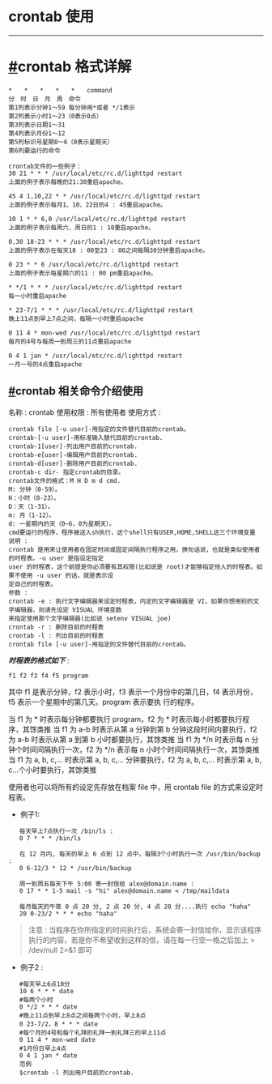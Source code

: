 # crontab 使用

------

# [#](http://www.liuwq.com/views/linux基础/crontab.html#crontab-格式详解)crontab 格式详解

```shell
*　　*　　*　　*　　*　　command
分　时　日　月　周　命令
第1列表示分钟1～59 每分钟用*或者 */1表示
第2列表示小时1～23（0表示0点）
第3列表示日期1～31
第4列表示月份1～12
第5列标识号星期0～6（0表示星期天）
第6列要运行的命令
```

```shell
crontab文件的一些例子：
30 21 * * * /usr/local/etc/rc.d/lighttpd restart
上面的例子表示每晚的21:30重启apache。

45 4 1,10,22 * * /usr/local/etc/rc.d/lighttpd restart
上面的例子表示每月1、10、22日的4 : 45重启apache。

10 1 * * 6,0 /usr/local/etc/rc.d/lighttpd restart
上面的例子表示每周六、周日的1 : 10重启apache。

0,30 18-23 * * * /usr/local/etc/rc.d/lighttpd restart
上面的例子表示在每天18 : 00至23 : 00之间每隔30分钟重启apache。

0 23 * * 6 /usr/local/etc/rc.d/lighttpd restart
上面的例子表示每星期六的11 : 00 pm重启apache。

* */1 * * * /usr/local/etc/rc.d/lighttpd restart
每一小时重启apache

* 23-7/1 * * * /usr/local/etc/rc.d/lighttpd restart
晚上11点到早上7点之间，每隔一小时重启apache

0 11 4 * mon-wed /usr/local/etc/rc.d/lighttpd restart
每月的4号与每周一到周三的11点重启apache

0 4 1 jan * /usr/local/etc/rc.d/lighttpd restart
一月一号的4点重启apache
```

## [#](http://www.liuwq.com/views/linux基础/crontab.html#crontab-相关命令介绍使用)crontab 相关命令介绍使用

名称 : crontab 使用权限 : 所有使用者 使用方式 :

```shell
crontab file [-u user]-用指定的文件替代目前的crontab。
crontab-[-u user]-用标准输入替代目前的crontab.
crontab-1[user]-列出用户目前的crontab.
crontab-e[user]-编辑用户目前的crontab.
crontab-d[user]-删除用户目前的crontab.
crontab-c dir- 指定crontab的目录。
crontab文件的格式：M H D m d cmd.
M: 分钟（0-59）。
H：小时（0-23）。
D：天（1-31）。
m: 月（1-12）。
d: 一星期内的天（0~6，0为星期天）。
cmd要运行的程序，程序被送入sh执行，这个shell只有USER,HOME,SHELL这三个环境变量
说明 :
crontab 是用来让使用者在固定时间或固定间隔执行程序之用，换句话说，也就是类似使用者的时程表。-u user 是指设定指定
user 的时程表，这个前提是你必须要有其权限(比如说是 root)才能够指定他人的时程表。如果不使用 -u user 的话，就是表示设
定自己的时程表。
参数 :
crontab -e : 执行文字编辑器来设定时程表，内定的文字编辑器是 VI，如果你想用别的文字编辑器，则请先设定 VISUAL 环境变数
来指定使用那个文字编辑器(比如说 setenv VISUAL joe)
crontab -r : 删除目前的时程表
crontab -l : 列出目前的时程表
crontab file [-u user]-用指定的文件替代目前的crontab。
```

***时程表的格式如下*** :

```
f1 f2 f3 f4 f5 program
```

其中 f1 是表示分钟，f2 表示小时，f3 表示一个月份中的第几日，f4 表示月份，f5 表示一个星期中的第几天。program 表示要执 行的程序。

当 f1 为 * 时表示每分钟都要执行 program，f2 为 * 时表示每小时都要执行程序，其馀类推 当 f1 为 a-b 时表示从第 a 分钟到第 b 分钟这段时间内要执行，f2 为 a-b 时表示从第 a 到第 b 小时都要执行，其馀类推 当 f1 为 */n 时表示每 n 分钟个时间间隔执行一次，f2 为 */n 表示每 n 小时个时间间隔执行一次，其馀类推 当 f1 为 a, b, c,... 时表示第 a, b, c,... 分钟要执行，f2 为 a, b, c,... 时表示第 a, b, c...个小时要执行，其馀类推

使用者也可以将所有的设定先存放在档案 file 中，用 crontab file 的方式来设定时程表。

- 例子1:

```shell
   每天早上7点执行一次 /bin/ls :
   0 7 * * * /bin/ls

   在 12 月内, 每天的早上 6 点到 12 点中，每隔3个小时执行一次 /usr/bin/backup :
   0 6-12/3 * 12 * /usr/bin/backup

   周一到周五每天下午 5:00 寄一封信给 alex@domain.name :
   0 17 * * 1-5 mail -s "hi" alex@domain.name < /tmp/maildata

   每月每天的午夜 0 点 20 分, 2 点 20 分, 4 点 20 分....执行 echo "haha"
   20 0-23/2 * * * echo "haha"
```

> 注意 : 当程序在你所指定的时间执行后，系统会寄一封信给你，显示该程序执行的内容，若是你不希望收到这样的信，请在每一行空一格之后加上 > /dev/null 2>&1 即可

- 例子2 :

```shell
   #每天早上6点10分
   10 6 * * * date
   #每两个小时
   0 */2 * * * date
   #晚上11点到早上8点之间每两个小时，早上8点
   0 23-7/2，8 * * * date
   #每个月的4号和每个礼拜的礼拜一到礼拜三的早上11点
   0 11 4 * mon-wed date
   #1月份日早上4点
   0 4 1 jan * date
   范例
   $crontab -l 列出用户目前的crontab.
```